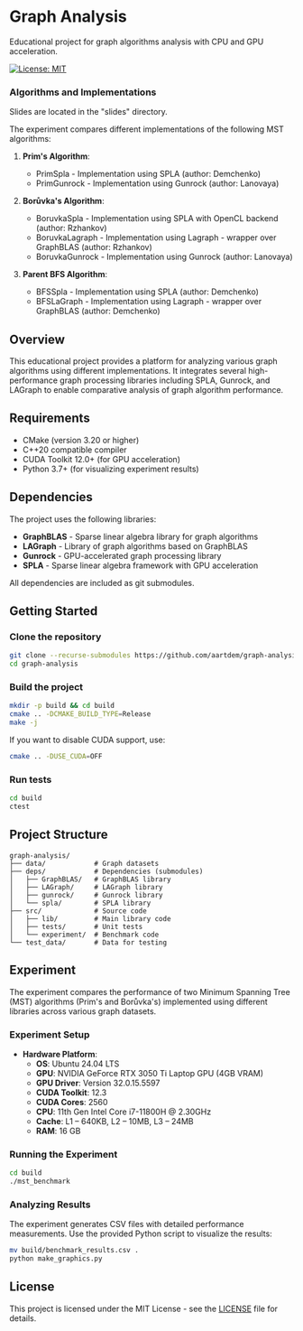 # Graph Analysis

Educational project for graph algorithms analysis with CPU and GPU acceleration.

[![License: MIT](https://img.shields.io/badge/License-MIT-blue.svg)](https://opensource.org/licenses/MIT)

### Algorithms and Implementations

Slides are located in the "slides" directory.

The experiment compares different implementations of the following MST algorithms:

1. **Prim's Algorithm**:
    - PrimSpla - Implementation using SPLA (author: Demchenko)
    - PrimGunrock - Implementation using Gunrock (author: Lanovaya)

2. **Borůvka's Algorithm**:
    - BoruvkaSpla - Implementation using SPLA with OpenCL backend (author: Rzhankov)
    - BoruvkaLagraph - Implementation using Lagraph - wrapper over GraphBLAS (author: Rzhankov)
    - BoruvkaGunrock - Implementation using Gunrock (author: Lanovaya)

3. **Parent BFS Algorithm**:
    - BFSSpla - Implementation using SPLA (author: Demchenko)
    - BFSLaGraph - Implementation using Lagraph - wrapper over GraphBLAS (author: Demchenko)

## Overview

This educational project provides a platform for analyzing various graph algorithms using different implementations. It integrates several high-performance graph processing libraries including SPLA, Gunrock, and LAGraph to enable comparative analysis of graph algorithm performance.

## Requirements

- CMake (version 3.20 or higher)
- C++20 compatible compiler
- CUDA Toolkit 12.0+ (for GPU acceleration)
- Python 3.7+ (for visualizing experiment results)

## Dependencies

The project uses the following libraries:
- **GraphBLAS** - Sparse linear algebra library for graph algorithms
- **LAGraph** - Library of graph algorithms based on GraphBLAS
- **Gunrock** - GPU-accelerated graph processing library
- **SPLA** - Sparse linear algebra framework with GPU acceleration

All dependencies are included as git submodules.

## Getting Started

### Clone the repository

```bash
git clone --recurse-submodules https://github.com/aartdem/graph-analysis.git
cd graph-analysis
```

### Build the project

```bash
mkdir -p build && cd build
cmake .. -DCMAKE_BUILD_TYPE=Release
make -j
```

If you want to disable CUDA support, use:

```bash
cmake .. -DUSE_CUDA=OFF
```

### Run tests

```bash
cd build
ctest
```

## Project Structure

```
graph-analysis/
├── data/            # Graph datasets
├── deps/            # Dependencies (submodules)
│   ├── GraphBLAS/   # GraphBLAS library
│   ├── LAGraph/     # LAGraph library
│   ├── gunrock/     # Gunrock library
│   └── spla/        # SPLA library
├── src/             # Source code
│   ├── lib/         # Main library code
│   ├── tests/       # Unit tests
│   └── experiment/  # Benchmark code
└── test_data/       # Data for testing
```

## Experiment

The experiment compares the performance of two Minimum Spanning Tree (MST) algorithms (Prim's and Borůvka's) implemented using different libraries across various graph datasets.

### Experiment Setup

- **Hardware Platform**:
  - **OS**: Ubuntu 24.04 LTS
  - **GPU**: NVIDIA GeForce RTX 3050 Ti Laptop GPU (4GB VRAM)
  - **GPU Driver**: Version 32.0.15.5597
  - **CUDA Toolkit**: 12.3
  - **CUDA Cores**: 2560
  - **CPU**: 11th Gen Intel Core i7-11800H @ 2.30GHz
  - **Cache**: L1 – 640KB, L2 – 10MB, L3 – 24MB
  - **RAM**: 16 GB

### Running the Experiment

```bash
cd build
./mst_benchmark
```

### Analyzing Results

The experiment generates CSV files with detailed performance measurements. Use the provided Python script to visualize the results:

```bash
mv build/benchmark_results.csv .
python make_graphics.py
```

## License

This project is licensed under the MIT License - see the [LICENSE](LICENSE) file for details.